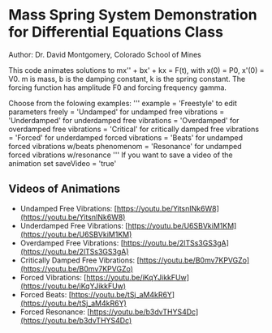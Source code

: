 # Mass Spring System Demonstration for Differential Equations Class
Author: Dr. David Montgomery, Colorado School of Mines

This code animates solutions to mx'' + bx' + kx = F(t), with x(0) = P0, x'(0) = V0.
m is mass, b is the damping constant, k is the spring constant.
The forcing function has amplitude F0 and forcing frequency gamma.

Choose from the folowing examples:
'''
example = 'Freestyle' to edit parameters freely
       = 'Undamped' for undamped free vibrations
        = 'Underdamped' for underdamped free vibrations
        = 'Overdamped' for overdamped free vibrations
        = 'Critical' for critically damped free vibrations
        = 'Forced' for underdamped forced vibrations
        = 'Beats' for undamped forced vibrations w/beats phenomenom
        = 'Resonance' for undamped forced vibrations w/resonance
'''
If you want to save a video of the animation set saveVideo = 'true'

## Videos of Animations
*	Undamped Free Vibrations: [https://youtu.be/YitsnINk6W8](https://youtu.be/YitsnINk6W8)
*	Underdamped Free Vibrations: [https://youtu.be/U6SBVkiM1KM](https://youtu.be/U6SBVkiM1KM)
*	Overdamped Free Vibrations: [https://youtu.be/2lTSs3GS3gA](https://youtu.be/2lTSs3GS3gA)
*	Critically Damped Free Vibrations: [https://youtu.be/B0mv7KPVGZo](https://youtu.be/B0mv7KPVGZo)
*	Forced Vibrations: [https://youtu.be/iKqYJikkFUw](https://youtu.be/iKqYJikkFUw)
*	Forced Beats: [https://youtu.be/tSj_aM4kR6Y](https://youtu.be/tSj_aM4kR6Y)
*	Forced Resonance: [https://youtu.be/b3dvTHYS4Dc](https://youtu.be/b3dvTHYS4Dc)

